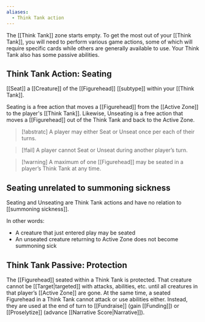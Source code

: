 ```yaml
---
aliases:
  - Think Tank action
---
```

The [[Think Tank]] zone starts empty. To get the most out of your [[Think Tank]], you will need to perform various game actions, some of which will require specific cards while others are generally available to use. Your Think Tank also has some passive abilities.

## Think Tank Action: Seating

[[Seat]] a [[Creature]] of the [[Figurehead]] [[subtype]] within your [[Think Tank]]. 

Seating is a free action that moves a [[Figurehead]] from the [[Active Zone]] to the player's [[Think Tank]]. Likewise, Unseating is a free action that moves a [[Figurehead]] out of the Think Tank and back to the Active Zone. 

> [!abstratc] A player may either Seat or Unseat once per each of their turns. 
> 
> 
> 

> [!fail] A player cannot Seat or Unseat during another player’s turn. 
> 
> 
> 
>

> [!warning] A maximum of one [[Figurehead]] may be seated in a player’s Think Tank at any time. 

## Seating unrelated to summoning sickness

Seating and Unseating are Think Tank actions and have no relation to [[summoning sickness]]. 

In other words: 
 - A creature that just entered play may be seated 
 - An unseated creature returning to Active Zone does not become summoning sick 


## Think Tank Passive: Protection

The [[Figurehead]] seated within a Think Tank is protected. That creature cannot be [[Target|targeted]] with attacks, abilities, etc. until all creatures in that player’s [[Active Zone]] are gone. At the same time, a seated Figurehead in a Think Tank cannot attack or use abilities either. Instead, they are used at the end of turn to [[Fundraise]] (gain [[Funding]]) or [[Proselytize]] (advance [[Narrative Score|Narrative]]).  


